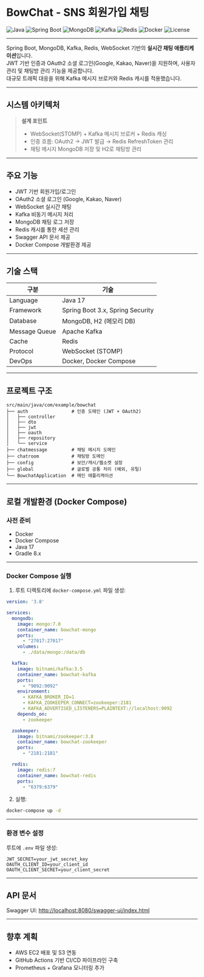 
# BowChat - SNS 회원가입 채팅

![Java](https://img.shields.io/badge/Java-17-007396?logo=java&logoColor=white)
![Spring Boot](https://img.shields.io/badge/Spring%20Boot-3.x-6DB33F?logo=springboot)
![MongoDB](https://img.shields.io/badge/MongoDB-7.0-47A248?logo=mongodb)
![Kafka](https://img.shields.io/badge/Kafka-3.x-231F20?logo=apachekafka)
![Redis](https://img.shields.io/badge/Redis-7.x-DC382D?logo=redis)
![Docker](https://img.shields.io/badge/Docker-20.10-2496ED?logo=docker)
![License](https://img.shields.io/badge/license-MIT-green)

---

Spring Boot, MongoDB, Kafka, Redis, WebSocket 기반의 **실시간 채팅 애플리케이션**입니다.  
JWT 기반 인증과 OAuth2 소셜 로그인(Google, Kakao, Naver)을 지원하며, 사용자 관리 및 채팅방 관리 기능을 제공합니다.  
대규모 트래픽 대응을 위해 Kafka 메시지 브로커와 Redis 캐시를 적용했습니다.

---

## 시스템 아키텍처


> **설계 포인트**
> - WebSocket(STOMP) + Kafka 메시지 브로커 + Redis 캐싱
> - 인증 흐름: OAuth2 → JWT 발급 → Redis RefreshToken 관리
> - 채팅 메시지 MongoDB 저장 및 H2로 채팅방 관리

---

## 주요 기능

- JWT 기반 회원가입/로그인
- OAuth2 소셜 로그인 (Google, Kakao, Naver)
- WebSocket 실시간 채팅
- Kafka 비동기 메시지 처리
- MongoDB 채팅 로그 저장
- Redis 캐시를 통한 세션 관리
- Swagger API 문서 제공
- Docker Compose 개발환경 제공

---

## 기술 스택

| 구분          | 기술                          |
|---------------|---------------------------------|
| Language      | Java 17                        |
| Framework     | Spring Boot 3.x, Spring Security|
| Database      | MongoDB, H2 (메모리 DB)        |
| Message Queue | Apache Kafka                   |
| Cache         | Redis                          |
| Protocol      | WebSocket (STOMP)              |
| DevOps        | Docker, Docker Compose         |

---

## 프로젝트 구조

```
src/main/java/com/example/bowchat
├── auth                # 인증 도메인 (JWT + OAuth2)
│   ├── controller
│   ├── dto
│   ├── jwt
│   ├── oauth
│   ├── repository
│   └── service
├── chatmessage         # 채팅 메시지 도메인
├── chatroom            # 채팅방 도메인
├── config              # 보안/캐시/웹소켓 설정
├── global              # 글로벌 공통 처리 (예외, 유틸)
└── BowchatApplication  # 메인 애플리케이션
```

---

## 로컬 개발환경 (Docker Compose)

### 사전 준비
- Docker
- Docker Compose
- Java 17
- Gradle 8.x

---

### Docker Compose 실행

1. 루트 디렉토리에 `docker-compose.yml` 파일 생성:
```yaml
version: '3.8'

services:
  mongodb:
    image: mongo:7.0
    container_name: bowchat-mongo
    ports:
      - "27017:27017"
    volumes:
      - ./data/mongo:/data/db

  kafka:
    image: bitnami/kafka:3.5
    container_name: bowchat-kafka
    ports:
      - "9092:9092"
    environment:
      - KAFKA_BROKER_ID=1
      - KAFKA_ZOOKEEPER_CONNECT=zookeeper:2181
      - KAFKA_ADVERTISED_LISTENERS=PLAINTEXT://localhost:9092
    depends_on:
      - zookeeper

  zookeeper:
    image: bitnami/zookeeper:3.8
    container_name: bowchat-zookeeper
    ports:
      - "2181:2181"

  redis:
    image: redis:7
    container_name: bowchat-redis
    ports:
      - "6379:6379"
```

2. 실행:
```bash
docker-compose up -d
```

---

### 환경 변수 설정
루트에 `.env` 파일 생성:
```
JWT_SECRET=your_jwt_secret_key
OAUTH_CLIENT_ID=your_client_id
OAUTH_CLIENT_SECRET=your_client_secret
```

---

## API 문서
Swagger UI: [http://localhost:8080/swagger-ui/index.html](http://localhost:8080/swagger-ui/index.html)

---

## 향후 계획
- AWS EC2 배포 및 S3 연동
- GitHub Actions 기반 CI/CD 파이프라인 구축
- Prometheus + Grafana 모니터링 추가
